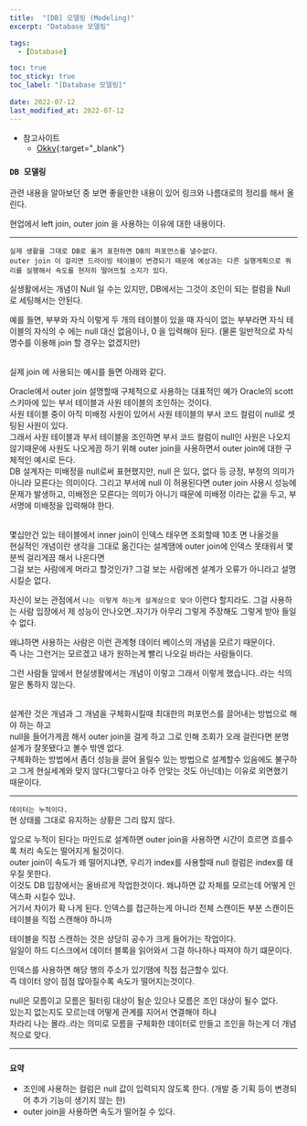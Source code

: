 ```yaml
---
title:  "[DB] 모델링 (Modeling)"
excerpt: "Database 모델링"

tags:
  - [Database]

toc: true
toc_sticky: true
toc_label: "[Database 모델링]"
 
date: 2022-07-12
last_modified_at: 2022-07-12
---
```


- 참고사이트
  - [Okky](https://okky.kr/article/303538){:target="_blank"}

### ``DB 모델링 ``

관련 내용을 알아보던 중 보면 좋을만한 내용이 있어 링크와 나름대로의 정리를 해서 올린다.

현업에서 left join, outer join 을 사용하는 이유에 대한 내용이다.

<hr/>

`실제 생활을 그대로 DB로 옮겨 표헌하면 DB의 퍼포먼스를 낼수없다`. <br>
`outer join 이 걸리면 드라이빙 테이블이 변경되기 때문에 예상과는 다른 실행게획으로 쿼리를 실행해서 속도를 현저히 떨어뜨릴 소지가 있다`. <br>

실생활에서는 개념이 Null 일 수는 있지만, DB에서는 그것이 조인이 되는 컬럼을 Null 로 세팅해서는 안된다. <br>

예를 들면, 부부와 자식 이렇게 두 개의 테이블이 있을 때 자식이 없는 부부라면 자식 테이블의 자식의 수 에는 null 대신 없음이나, 0 을 입력해야 된다. (물론 일반적으로 자식명수를 이용해 join 할 경우는 없겠지만) <br><br>

실제 join 에 사용되는 예시를 들면 아래와 같다. <br>

Oracle에서 outer join 설명할때 구체적으로 사용하는 대표적인 예가
Oracle의 scott 스키마에 있는 부서 테이블과 사원 테이블의 조인하는 것이다. <br>
사원 테이블 중이 아직 미배정 사원이 있어서 사원 테이블의 부서 코드 컬럼이 null로 셋팅된 사원이 있다. <br>
그래서 사원 테이블과 부서 테이블을 조인하면 부서 코드 컬럼이 null인 사원은 나오지 않기때문에 사원도 나오게끔 하기 위해 outer join을 사용하면서 outer join에 대한 구체적인 예시로 든다. <br>
DB 설계자는 미배정을 null로써 표현했지만, 
null 은 있다, 없다 등 긍정, 부정의 의미가 아니라 모른다는 의미이다. 그리고 부서에 null 이 허용된다면 outer join 사용시 성능에 문제가 발생하고,
미배정은 모른다는 의미가 아니기 때문에 미배정 이라는 값을 두고, 부서명에 미배정을 입력해야 한다. <br><br>


몇십만건 있는 테이블에서 inner join이 인덱스 태우면 조회할때 10초 면 나올것을 <br>
현실적인 개념이란 생각을 그대로 옮긴다는 설계땜에 outer join에 인덱스 못태워서 몇분씩 걸리게끔 해서 나온다면 <br>
그걸 보는 사람에게 머라고 할것인가? 그걸 보는 사람에겐 설계가 오류가 아니라고 설명시킬순 없다. <br>

자신이 보는 관점에서 `나는 이렇게 하는게 설계상으로 맞아` 이런다 할지라도. 
그걸 사용하는 사람 입장에서 제 성능이 안나오면..자기가 아무리 그렇게 주장해도 그렇게 받아 들일 수 없다.

왜냐하면 사용하는 사람은 이런 관계형 데이터 베이스의 개념을 모르기 때문이다. <br>
즉 나는 그런거는 모르겠고 내가 원하는게 빨리 나오길 바라는 사람들이다.<br>

그런 사람들 앞에서 현실생활에서는 개념이 이렇고 그래서 이렇게 했습니다..라는 식의 말은 통하지 않는다. <br><br>



설계란 것은 개념과 그 개념을 구체화시킬때 최대한의 퍼포먼스를 끌어내는 방법으로 해야 하는 하고 <br>
null을 들어가게끔 해서 outer join을 걸게 하고 그로 인해 조회가 오래 걸린다면 분명 설계가 잘못됐다고 볼수 밖엔 없다. <br>
구체화하는 방법에서 좀더 성능을 끌어 올릴수 있는 방법으로 설계할수 있음에도 불구하고 그게 현실세계와 맞지 않다(그렇다고 아주 안맞는 것도 아닌데)는 이유로 외면했기 때문이다.

<hr/>

`데이터는 누적이다.` <br>
현 상태를 그대로 유지하는 상황은 그리 많지 않다.<br>

앞으로 누적이 된다는 마인드로 설계하면 outer join을 사용하면 시간이 흐르면 흐를수록 처리 속도는 떨어지게 될것이다.<br>
outer join이 속도가 왜 떨어지냐면, 
우리가 index를 사용할때 null 컬럼은 index를 태우질 못한다.<br>
이것도 DB 입장에서는 올바르게 작업한것이다. 왜냐하면 값 자체를 모르는데 어떻게 인덱스화 시킬수 있냐.<br>
거기서 차이가 확 나게 된다. 인덱스를 접근하는게 아니라 전체 스캔이든 부분 스캔이든 테이블을 직접 스캔해야 하니까 <br>

테이블을 직접 스캔하는 것은 상당히 공수가 크게 들어가는 작업이다.<br>
일일이 하드 디스크에서 데이터 블록을 읽어와서 그걸 하나하나 따져야 하기 떄문이다.<br>

인덱스를 사용하면 해당 행의 주소가 있기땜에 직접 접근할수 있다.<br>
즉 데이터 양이 점점 많아질수록 속도가 떨어지는것이다.<br>


null은 모름이고 모름은 필터링 대상이 될순 있으나 모름은 조인 대상이 될수 없다. <br>
있는지 없는지도 모르는데 어떻게 관계를 지어서 연결해야 하냐<br>
차라리 나는 몰라..라는 의미로 모름을 구체화한 데이터로 만들고 조인을 하는게 더 개념적으로 맞다.

<hr/>

### ``요약``

- 조인에 사용하는 컬럼은 null 값이 입력되지 않도록 한다. (개발 중 기획 등이 변경되어 추가 기능이 생기지 않는 한)
- outer join을 사용하면 속도가 떨어질 수 있다.

